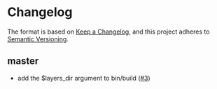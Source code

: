 # Changelog
The format is based on [Keep a Changelog](https://keepachangelog.com/en/1.0.0/),
and this project adheres to [Semantic Versioning](https://semver.org/spec/v2.0.0.html).

## master
- add the $layers_dir argument to bin/build ([#3](https://github.com/heroku/nodejs-typescript-buildpack/pull/3))
